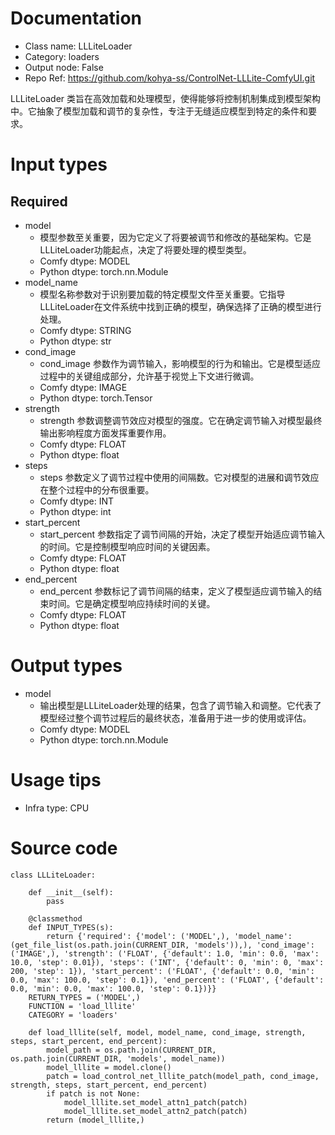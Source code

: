 # Documentation
- Class name: LLLiteLoader
- Category: loaders
- Output node: False
- Repo Ref: https://github.com/kohya-ss/ControlNet-LLLite-ComfyUI.git

LLLiteLoader 类旨在高效加载和处理模型，使得能够将控制机制集成到模型架构中。它抽象了模型加载和调节的复杂性，专注于无缝适应模型到特定的条件和要求。

# Input types
## Required
- model
    - 模型参数至关重要，因为它定义了将要被调节和修改的基础架构。它是LLLiteLoader功能起点，决定了将要处理的模型类型。
    - Comfy dtype: MODEL
    - Python dtype: torch.nn.Module
- model_name
    - 模型名称参数对于识别要加载的特定模型文件至关重要。它指导LLLiteLoader在文件系统中找到正确的模型，确保选择了正确的模型进行处理。
    - Comfy dtype: STRING
    - Python dtype: str
- cond_image
    - cond_image 参数作为调节输入，影响模型的行为和输出。它是模型适应过程中的关键组成部分，允许基于视觉上下文进行微调。
    - Comfy dtype: IMAGE
    - Python dtype: torch.Tensor
- strength
    - strength 参数调整调节效应对模型的强度。它在确定调节输入对模型最终输出影响程度方面发挥重要作用。
    - Comfy dtype: FLOAT
    - Python dtype: float
- steps
    - steps 参数定义了调节过程中使用的间隔数。它对模型的进展和调节效应在整个过程中的分布很重要。
    - Comfy dtype: INT
    - Python dtype: int
- start_percent
    - start_percent 参数指定了调节间隔的开始，决定了模型开始适应调节输入的时间。它是控制模型响应时间的关键因素。
    - Comfy dtype: FLOAT
    - Python dtype: float
- end_percent
    - end_percent 参数标记了调节间隔的结束，定义了模型适应调节输入的结束时间。它是确定模型响应持续时间的关键。
    - Comfy dtype: FLOAT
    - Python dtype: float

# Output types
- model
    - 输出模型是LLLiteLoader处理的结果，包含了调节输入和调整。它代表了模型经过整个调节过程后的最终状态，准备用于进一步的使用或评估。
    - Comfy dtype: MODEL
    - Python dtype: torch.nn.Module

# Usage tips
- Infra type: CPU

# Source code
```
class LLLiteLoader:

    def __init__(self):
        pass

    @classmethod
    def INPUT_TYPES(s):
        return {'required': {'model': ('MODEL',), 'model_name': (get_file_list(os.path.join(CURRENT_DIR, 'models')),), 'cond_image': ('IMAGE',), 'strength': ('FLOAT', {'default': 1.0, 'min': 0.0, 'max': 10.0, 'step': 0.01}), 'steps': ('INT', {'default': 0, 'min': 0, 'max': 200, 'step': 1}), 'start_percent': ('FLOAT', {'default': 0.0, 'min': 0.0, 'max': 100.0, 'step': 0.1}), 'end_percent': ('FLOAT', {'default': 0.0, 'min': 0.0, 'max': 100.0, 'step': 0.1})}}
    RETURN_TYPES = ('MODEL',)
    FUNCTION = 'load_lllite'
    CATEGORY = 'loaders'

    def load_lllite(self, model, model_name, cond_image, strength, steps, start_percent, end_percent):
        model_path = os.path.join(CURRENT_DIR, os.path.join(CURRENT_DIR, 'models', model_name))
        model_lllite = model.clone()
        patch = load_control_net_lllite_patch(model_path, cond_image, strength, steps, start_percent, end_percent)
        if patch is not None:
            model_lllite.set_model_attn1_patch(patch)
            model_lllite.set_model_attn2_patch(patch)
        return (model_lllite,)
```
